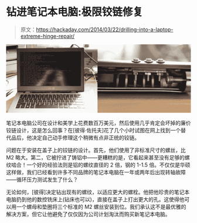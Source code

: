 # 钻进笔记本电脑:极限铰链修复

> 原文：<https://hackaday.com/2014/03/22/drilling-into-a-laptop-extreme-hinge-repair/>

![final-2](img/f8055b7db359995afd10439dd19173ad.png)

笔记本电脑公司在设计和美学上花费数百万美元，然后使用几乎肯定会坏掉的廉价铰链设计，这是怎么回事？在[彼得·佐托夫]花了几个小时试图在网上找到一个替代品后，他决定自己动手修理这个稍微有点非正统的铰链。

问题在于安装在盖子上的铰链的设计。首先，他们使用了非标准尺寸的螺丝，比 M2 略大。第二，它被拧进了铸铝中——更糟糕的是，它看起来甚至没有足够的螺纹啮合！一个好的经验法则是铝的螺纹直径的 2 倍，钢的 1-1.5 倍。不仅仅是华硕这样做，我们已经看到许多不同品牌的笔记本电脑在一年或两年后出现转轴故障——循环压力测试发生了什么？

无论如何，[彼得]决定钻出现有的螺纹，以适应更大的螺栓。他把他珍贵的笔记本电脑扔到他的数控铣床上(钻床也可以)，直接在盖子上打出更大的孔。这使得他可以用一个螺母和垫圈将三个标准的 M2 螺丝安装到位。我们承认这不是最优雅的解决方案，但它让他避免了仅仅因为公司计划淘汰而购买新笔记本电脑。